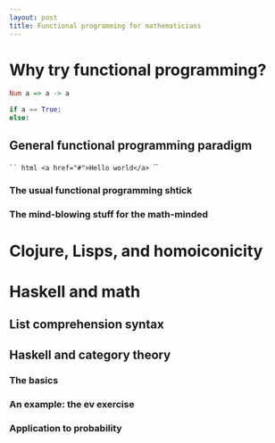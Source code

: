 ```yaml
---
layout: post
title: Functional programming for mathematicians 
---
```


# Why try functional programming?
``` haskell
Num a => a -> a
```

``` python
if a == True:
else:
```

## General functional programming paradigm

`​`` html
<a href="#">Hello world</a>
`​``

### The usual functional programming shtick

### The mind-blowing stuff for the math-minded

# Clojure, Lisps, and homoiconicity

# Haskell and math

## List comprehension syntax

## Haskell and category theory

### The basics

### An example: the ev exercise

### Application to probability